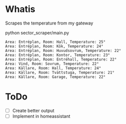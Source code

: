 # Whatis

Scrapes the temperature from my gateway

python sector_scraper/main.py

```
Area: Entréplan, Room: Hall, Temperature: 25°
Area: Entréplan, Room: Kök, Temperature: 24°
Area: Entréplan, Room: Huvudsovrum, Temperature: 22°
Area: Entréplan, Room: Kontor, Temperature: 23°
Area: Entréplan, Room: Entréhall, Temperature: 22°
Area: Vind, Room: Sovrum, Temperature: 22°
Area: Källare, Room: Hall, Temperature: 24°
Area: Källare, Room: Tvättstuga, Temperature: 21°
Area: Källare, Room: Garage, Temperature: 22°
```
# ToDo

- [ ] Create better output
- [ ] Implement in homeassistant
